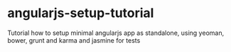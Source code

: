 angularjs-setup-tutorial
========================

Tutorial how to setup minimal angularjs app as standalone, using yeoman, bower, grunt and karma and jasmine for tests
